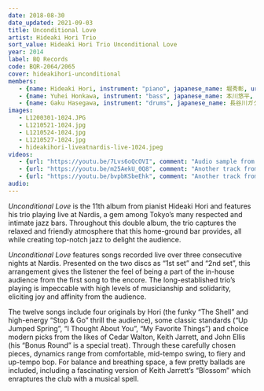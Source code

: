```yaml
---
date: 2018-08-30
date_updated: 2021-09-03
title: Unconditional Love
artist: Hideaki Hori Trio
sort_value: Hideaki Hori Trio Unconditional Love
year: 2014
label: BQ Records
code: BQR-2064/2065
cover: hideakihori-unconditional
members:
   - {name: Hideaki Hori, instrument: "piano", japanese_name: 堀秀彰, url: "https://www.hideakihori.com/"}
   - {name: Yuhei Honkawa, instrument: "bass", japanese_name: 本川悠平, url: "http://yuhei-ponkawajazz.cocolog-nifty.com/"}
   - {name: Gaku Hasegawa, instrument: "drums", japanese_name: 長谷川ガク, url: "http://www.gakudrum.com/"}
images:
   - L1200301-1024.JPG
   - L1210521-1024.jpg
   - L1210524-1024.jpg
   - L1210527-1024.jpg
   - hideakihori-liveatnardis-live-1024.jpeg
videos: 
   - {url: "https://youtu.be/7Lvs6oQcOVI", comment: "Audio sample from the classic jazz standard “Our Love Is Here To Stay”, the third track on this album"}
   - {url: "https://youtu.be/m25AekU_0Q8", comment: "Another track from this album, John Ellis’s “Bonus Round”"}
   - {url: "https://youtu.be/bvpbKSbeEhk", comment: "Another track from this album, the jazz standard “Up Jumped Spring”"}
audio:
---
```

*Unconditional Love* is the 11th album from pianist Hideaki Hori and features his trio playing live at Nardis, a gem among Tokyo’s many respected and intimate jazz bars. Throughout this double album, the trio captures the relaxed and friendly atmosphere that this home-ground bar provides, all while creating top-notch jazz to delight the audience.

*Unconditional Love* features songs recorded live over three consecutive nights at Nardis. Presented on the two discs as “1st set” and “2nd set”, this arrangement gives the listener the feel of being a part of the in-house audience from the first song to the encore. The long-established trio’s playing is impeccable with high levels of musicianship and solidarity, eliciting joy and affinity from the audience.

The twelve songs include four originals by Hori (the funky “The Shell” and high-energy “Stop & Go” thrill the audience), some classic standards (“Up Jumped Spring”, “I Thought About You”, “My Favorite Things”) and choice modern picks from the likes of Cedar Walton, Keith Jarrett, and John Ellis (his “Bonus Round” is a special treat). Through these carefully chosen pieces, dynamics range from comfortable, mid-tempo swing, to fiery and up-tempo bop. For balance and breathing space, a few pretty ballads are included, including a fascinating version of Keith Jarrett’s “Blossom” which enraptures the club with a musical spell.



